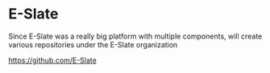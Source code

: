 # E-Slate

Since E-Slate was a really big platform with multiple components, will create various repositories under the E-Slate organization

https://github.com/E-Slate
